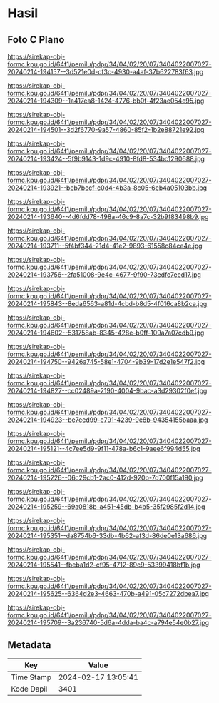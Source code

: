 # Hasil

## Foto C Plano

https://sirekap-obj-formc.kpu.go.id/64f1/pemilu/pdpr/34/04/02/20/07/3404022007027-20240214-194157--3d521e0d-cf3c-4930-a4af-37b622783f63.jpg

https://sirekap-obj-formc.kpu.go.id/64f1/pemilu/pdpr/34/04/02/20/07/3404022007027-20240214-194309--1a417ea8-1424-4776-bb0f-4f23ae054e95.jpg

https://sirekap-obj-formc.kpu.go.id/64f1/pemilu/pdpr/34/04/02/20/07/3404022007027-20240214-194501--3d2f6770-9a57-4860-85f2-1b2e88721e92.jpg

https://sirekap-obj-formc.kpu.go.id/64f1/pemilu/pdpr/34/04/02/20/07/3404022007027-20240214-193424--5f9b9143-1d9c-4910-8fd8-534bc1290688.jpg

https://sirekap-obj-formc.kpu.go.id/64f1/pemilu/pdpr/34/04/02/20/07/3404022007027-20240214-193921--beb7bccf-c0d4-4b3a-8c05-6eb4a05103bb.jpg

https://sirekap-obj-formc.kpu.go.id/64f1/pemilu/pdpr/34/04/02/20/07/3404022007027-20240214-193640--4d6fdd78-498a-46c9-8a7c-32b9f83498b9.jpg

https://sirekap-obj-formc.kpu.go.id/64f1/pemilu/pdpr/34/04/02/20/07/3404022007027-20240214-193711--5f4bf344-21d4-41e2-9893-61558c84ce4e.jpg

https://sirekap-obj-formc.kpu.go.id/64f1/pemilu/pdpr/34/04/02/20/07/3404022007027-20240214-193756--2fa51008-9e4c-4677-9f90-73edfc7eed17.jpg

https://sirekap-obj-formc.kpu.go.id/64f1/pemilu/pdpr/34/04/02/20/07/3404022007027-20240214-195843--8eda6563-a81d-4cbd-b8d5-4f016ca8b2ca.jpg

https://sirekap-obj-formc.kpu.go.id/64f1/pemilu/pdpr/34/04/02/20/07/3404022007027-20240214-194602--531758ab-8345-428e-b0ff-109a7a07cdb9.jpg

https://sirekap-obj-formc.kpu.go.id/64f1/pemilu/pdpr/34/04/02/20/07/3404022007027-20240214-194750--9426a745-58e1-4704-9b39-17d2e1e547f2.jpg

https://sirekap-obj-formc.kpu.go.id/64f1/pemilu/pdpr/34/04/02/20/07/3404022007027-20240214-194827--cc02489a-2190-4004-9bac-a3d29302f0ef.jpg

https://sirekap-obj-formc.kpu.go.id/64f1/pemilu/pdpr/34/04/02/20/07/3404022007027-20240214-194923--be7eed99-e791-4239-9e8b-94354155baaa.jpg

https://sirekap-obj-formc.kpu.go.id/64f1/pemilu/pdpr/34/04/02/20/07/3404022007027-20240214-195121--4c7ee5d9-9f11-478a-b6c1-9aee6f994d55.jpg

https://sirekap-obj-formc.kpu.go.id/64f1/pemilu/pdpr/34/04/02/20/07/3404022007027-20240214-195226--06c29cb1-2ac0-412d-920b-7d700f15a190.jpg

https://sirekap-obj-formc.kpu.go.id/64f1/pemilu/pdpr/34/04/02/20/07/3404022007027-20240214-195259--69a0818b-a451-45db-b4b5-35f2985f2d14.jpg

https://sirekap-obj-formc.kpu.go.id/64f1/pemilu/pdpr/34/04/02/20/07/3404022007027-20240214-195351--da8754b6-33db-4b62-af3d-86de0e13a686.jpg

https://sirekap-obj-formc.kpu.go.id/64f1/pemilu/pdpr/34/04/02/20/07/3404022007027-20240214-195541--fbeba1d2-cf95-4712-89c9-53399418bf1b.jpg

https://sirekap-obj-formc.kpu.go.id/64f1/pemilu/pdpr/34/04/02/20/07/3404022007027-20240214-195625--6364d2e3-4663-470b-a491-05c7272dbea7.jpg

https://sirekap-obj-formc.kpu.go.id/64f1/pemilu/pdpr/34/04/02/20/07/3404022007027-20240214-195709--3a236740-5d6a-4dda-ba4c-a794e54e0b27.jpg


## Metadata

| Key        | Value               |
| ---------- | ------------------- |
| Time Stamp | 2024-02-17 13:05:41 |
| Kode Dapil | 3401                |



